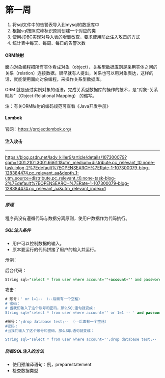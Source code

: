 # 第一周

1. 将sql文件中的告警表导入到mysql的数据库中
2. 根据sql按照驼峰标识原则创建一个对应的类
3. 使用JDBC实现对导入表的增删改查，要求使用防止注入攻击的方式
4. 统计表中每天、每周、每日的告警次数

#### ORM映射

面向对象编程把所有实体看成对象（object），关系型数据库则是采用实体之间的关系（relation）连接数据。很早就有人提出，关系也可以用对象表达，这样的话，就能使用面向对象编程，来操作关系型数据库。

ORM 就是通过实例对象的语法，完成关系型数据库的操作的技术，是"对象-关系映射"（Object-Relational Mapping） 的缩写。

注：有关ORM映射的编码规范可查看《Java开发手册》

#### Lombok

官网：https://projectlombok.org/

#### 注入攻击

-------

https://blog.csdn.net/lady_killer9/article/details/107300079?spm=1001.2101.3001.6661.1&utm_medium=distribute.pc_relevant_t0.none-task-blog-2%7Edefault%7EOPENSEARCH%7ERate-1-107300079-blog-128384474.pc_relevant_aa&depth_1-utm_source=distribute.pc_relevant_t0.none-task-blog-2%7Edefault%7EOPENSEARCH%7ERate-1-107300079-blog-128384474.pc_relevant_aa&utm_relevant_index=1

--------

##### 原理

程序员没有遵循代码与数据分离原则，使用户数据作为代码执行。

##### SQL注入条件

- 用户可以控制数据的输入。
- 原本要运行的代码拼接了用户的输入并运行。

示例：

后台代码：

```sql
String sql="select * from user where account='"+account+"' and password='"+password+"'";
```

攻击：

```sql
# 账号：' or 1=1-- （--后面有一个空格）
# 密码：
# 当我们输入了这个账号和密码，那么SQL语句就变成：
String sql="select * from user where account='' or 1=1 -- ' and password=''";

#账号：';drop database test;-- （--后面有一个空格）
#密码：
#当我们输入了这个账号和密码，那么SQL语句就变成：

String sql="select * from user where account='';drop database test;-- ' and password=''";
```

##### 防御SQL注入的方法

- 使用预编译语句：例，preparestatement
- 检查数据类型